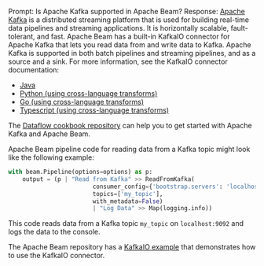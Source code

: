 Prompt:
Is Apache Kafka supported in Apache Beam?
Response:
[Apache Kafka](https://kafka.apache.org/) is a distributed streaming platform that is used for building real-time data pipelines and streaming applications. It is horizontally scalable, fault-tolerant, and fast.
Apache Beam has a built-in KafkaIO connector for Apache Kafka that lets you read data from and write data to Kafka. Apache Kafka is supported in both batch pipelines and streaming pipelines, and as a source and a sink. For more information, see the KafkaIO connector documentation:
* [Java](https://beam.apache.org/releases/javadoc/current/org/apache/beam/sdk/io/kafka/KafkaIO.html)
* [Python (using cross-language transforms)](https://beam.apache.org/releases/pydoc/current/apache_beam.io.kafka.html)
* [Go (using cross-language transforms)](https://pkg.go.dev/github.com/apache/beam/sdks/v2/go/pkg/beam/io/xlang/kafkaio)
* [Typescript (using cross-language transforms)](https://github.com/apache/beam/blob/master/sdks/typescript/src/apache_beam/io/kafka.ts)

The [Dataflow cookbook repository](https://github.com/GoogleCloudPlatform/dataflow-cookbook) can help you to get started with Apache Kafka and Apache Beam.

Apache Beam pipeline code for reading data from a Kafka topic might look like the following example:

```python
with beam.Pipeline(options=options) as p:
    output = (p | "Read from Kafka" >> ReadFromKafka(
                        consumer_config={'bootstrap.servers': 'localhost:9092'},
                        topics=['my_topic'],
                        with_metadata=False)
                        | "Log Data" >> Map(logging.info))
```
This code reads data from a Kafka topic `my_topic` on `localhost:9092` and logs the data to the console.

The Apache Beam repository has a [KafkaIO example](https://github.com/apache/beam/blob/master/sdks/python/apache_beam/examples/kafkataxi/kafka_taxi.py) that demonstrates how to use the KafkaIO connector.

